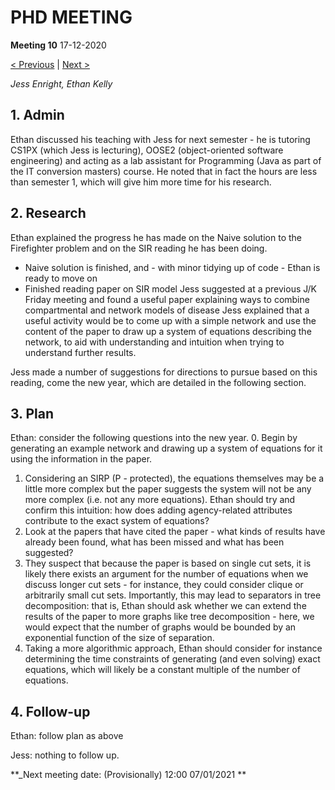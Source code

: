 # PHD MEETING

__Meeting 10__
17-12-2020

[< Previous](12-20/09_03-12-20.md) | [Next >](01-21/11_07-01-21.md)

_Jess Enright,_
_Ethan Kelly_


## 1. Admin

Ethan discussed his teaching with Jess for next semester - he is tutoring CS1PX (which Jess is lecturing), OOSE2 (object-oriented software engineering) and acting as a lab assistant for Programming (Java as part of the IT conversion masters) course. He noted that in fact the hours are less than semester 1, which will give him more time for his research.


## 2. Research

Ethan explained the progress he has made on the Naive solution to the Firefighter problem and on the SIR reading he has been doing.
* Naive solution is finished, and - with minor tidying up of code - Ethan is ready to move on
* Finished reading paper on SIR model Jess suggested at a previous J/K Friday meeting and found a useful paper explaining ways to combine compartmental and network models of disease
Jess explained that a useful activity would be to come up with a simple network and use the content of the paper to draw up a system of equations describing the network, to aid with understanding and intuition when trying to understand further results.

Jess made a number of suggestions for directions to pursue based on this reading, come the new year, which are detailed in the following section.


## 3. Plan

Ethan: consider the following questions into the new year.
0. Begin by generating an example network and drawing up a system of equations for it using the information in the paper.
1. Considering an SIRP (P - protected), the equations themselves may be a little more complex but the paper suggests the system will not be any more complex (i.e. not any more equations). Ethan should try and confirm this intuition: how does adding agency-related attributes contribute to the exact system of equations?
2. Look at the papers that have cited the paper - what kinds of results have already been found, what has been missed and what has been suggested?
3. They suspect that because the paper is based on single cut sets, it is likely there exists an argument for the number of equations when we discuss longer cut sets - for instance, they could consider clique or arbitrarily small cut sets. Importantly, this may lead to separators in tree decomposition: that is, Ethan should ask whether we can extend the results of the paper to more graphs like tree decomposition - here, we would expect that the number of graphs would be bounded by an exponential function of the size of separation.
4. Taking a more algorithmic approach, Ethan should consider for instance determining the time constraints of generating (and even solving) exact equations, which will likely be a constant multiple of the number of equations.



## 4. Follow-up

Ethan: follow plan as above

Jess: nothing to follow up.


**_Next meeting date: (Provisionally) 12:00 07/01/2021 **
